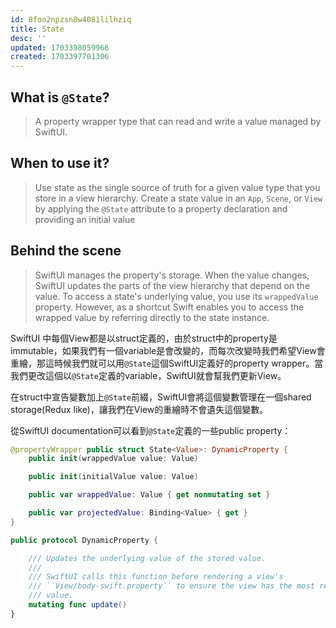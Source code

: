 ```yaml
---
id: 8foo2npzsn8w4081lilhziq
title: State
desc: ''
updated: 1703398059966
created: 1703397701306
---
```


## What is `@State`?

> A property wrapper type that can read and write a value managed by SwiftUI.

## When to use it?

> Use state as the single source of truth for a given value type that you store in a view hierarchy. Create a state value in an ``App``, ``Scene``, or ``View`` by applying the `@State` attribute to a property declaration and providing an initial value

## Behind the scene

> SwiftUI manages the property's storage. When the value changes, SwiftUI updates the parts of the view hierarchy that depend on the value. To access a state's underlying value, you use its `wrappedValue` property. However, as a shortcut Swift enables you to access the wrapped value by referring directly to the state instance.

SwiftUI 中每個View都是以struct定義的，由於struct中的property是immutable，如果我們有一個variable是會改變的，而每次改變時我們希望View會重繪，那這時候我們就可以用`@State`這個SwiftUI定義好的property wrapper。當我們更改這個以`@State`定義的variable，SwiftUI就會幫我們更新View。

在struct中宣告變數加上`@State`前綴，SwiftUI會將這個變數管理在一個shared storage(Redux like)，讓我們在View的重繪時不會遺失這個變數。

從SwiftUI documentation可以看到`@State`定義的一些public property：

```swift
@propertyWrapper public struct State<Value>: DynamicProperty {
    public init(wrappedValue value: Value)

    public init(initialValue value: Value)

    public var wrappedValue: Value { get nonmutating set }

    public var projectedValue: Binding<Value> { get }
}

public protocol DynamicProperty {

    /// Updates the underlying value of the stored value.
    ///
    /// SwiftUI calls this function before rendering a view's
    /// ``View/body-swift.property`` to ensure the view has the most recent
    /// value.
    mutating func update()
}
```